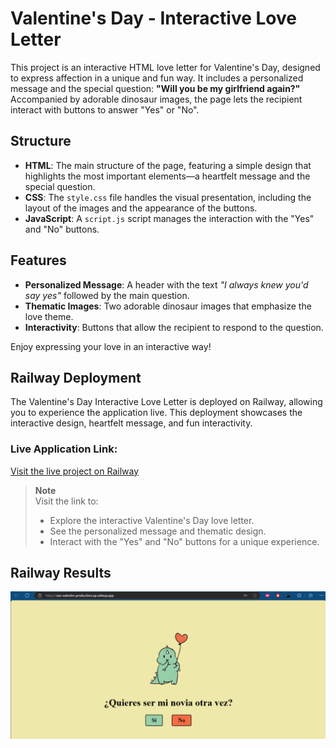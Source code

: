 # Valentine's Day - Interactive Love Letter

This project is an interactive HTML love letter for Valentine's Day, designed to express affection in a unique and fun way. It includes a personalized message and the special question: **"Will you be my girlfriend again?"** Accompanied by adorable dinosaur images, the page lets the recipient interact with buttons to answer "Yes" or "No".

## Structure

- **HTML**: The main structure of the page, featuring a simple design that highlights the most important elements—a heartfelt message and the special question.
- **CSS**: The `style.css` file handles the visual presentation, including the layout of the images and the appearance of the buttons.
- **JavaScript**: A `script.js` script manages the interaction with the "Yes" and "No" buttons.

## Features

- **Personalized Message**: A header with the text _"I always knew you'd say yes"_ followed by the main question.
- **Thematic Images**: Two adorable dinosaur images that emphasize the love theme.
- **Interactivity**: Buttons that allow the recipient to respond to the question.

Enjoy expressing your love in an interactive way!
## Railway Deployment

The Valentine's Day Interactive Love Letter is deployed on Railway, allowing you to experience the application live. This deployment showcases the interactive design, heartfelt message, and fun interactivity.

### Live Application Link:

[Visit the live project on Railway](https://san-valentin-production.up.railway.app/)

> **Note**  
> Visit the link to:  
> - Explore the interactive Valentine's Day love letter.  
> - See the personalized message and thematic design.  
> - Interact with the "Yes" and "No" buttons for a unique experience.  

## Railway Results
<p align="center">
  <img src="Img/Railway.PNG" alt="Railway">
</p>
